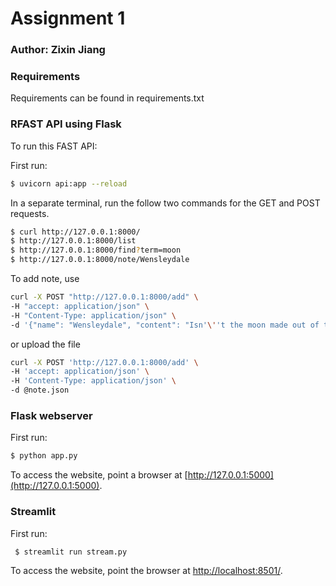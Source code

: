 # Assignment 1 
### Author: Zixin Jiang

### Requirements
Requirements can be found in requirements.txt


### RFAST API using Flask
To run this FAST API:

First run:
```bash
$ uvicorn api:app --reload
```
In a separate terminal, run the follow two commands for the GET and POST requests.
```bash
$ curl http://127.0.0.1:8000/
$ http://127.0.0.1:8000/list
$ http://127.0.0.1:8000/find?term=moon
$ http://127.0.0.1:8000/note/Wensleydale
```
To add note, use
```bash
curl -X POST "http://127.0.0.1:8000/add" \
-H "accept: application/json" \
-H "Content-Type: application/json" \
-d '{"name": "Wensleydale", "content": "Isn'\''t the moon made out of this?"}'
```
or upload the file
```bash
curl -X POST 'http://127.0.0.1:8000/add' \
-H 'accept: application/json' \
-H 'Content-Type: application/json' \
-d @note.json
```

### Flask webserver
First run:
```bash
$ python app.py
```
To access the website, point a browser at [http://127.0.0.1:5000](http://127.0.0.1:5000).


### Streamlit
First run:
```bash
 $ streamlit run stream.py
```
To access the website, point the browser at [http://localhost:8501/](http://localhost:8501/). 




